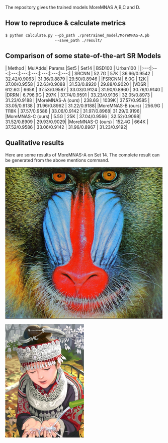 The repository gives the trained models MoreMNAS A,B,C and D.

## How to reproduce & calculate metrics
```shell
$ python calculate.py --pb_path ./pretrained_model/MoreMNAS-A.pb
                      --save_path ./result/
```

## Comparison of some state-of-the-art SR Models

| Method | MulAdds| Params |Set5 | Set14 | BSD100 | Urban100 | 
|:---:|:---:|:---:|:---:|:---:|:---:|:---:|:---:|
| SRCNN  | 52.7G | 57K | 36.66/0.9542 | 32.42/0.9063 | 31.36/0.8879 | 29.50/0.8946 |
|FSRCNN | 6.0G | 12K | 37.00/0.9558 | 32.63/0.9088 | 31.53/0.8920 | 29.88/0.9020 |
|VDSR  | 612.6G | 665K | 37.53/0.9587 | 33.03/0.9124 | 31.90/0.8960 | 30.76/0.9140 |
|DRRN  | 6,796.9G | 297K | 37.74/0.9591 | 33.23/0.9136 | 32.05/0.8973 | 31.23/0.9188 |
|MoreMNAS-A (ours) | 238.6G | 1039K | 37.57/0.9585 | 33.05/0.9138 | 31.96/0.8962 | 31.22/0.9188|
|MoreMNAS-B (ours) | 256.9G | 1118K | 37.57/0.9588 | 33.06/0.9142 | 31.97/0.8968| 31.29/0.9196|
|MoreMNAS-C (ours) | 5.5G | 25K | 37.04/0.9566 | 32.52/0.9098| 31.52/0.8909 | 29.93/0.9029|
|MoreMNAS-D (ours) | 152.4G | 664K | 37.52/0.9586 | 33.06/0.9142 | 31.96/0.8967 | 31.23/0.9192|

## Qualitative results

Here are some results of MoreMNAS-A on Set 14. The complete result can be generated from the above mentions command.

![MoreMNAS-A set14 1](images/MoreMNAS-A/Set14/img_001_SRF_2_SR.png "MoreMNAS-A set14 001")

![MoreMNAS-A set14 2](images/MoreMNAS-A/Set14/img_005_SRF_2_SR.png "MoreMNAS-A set14 002")